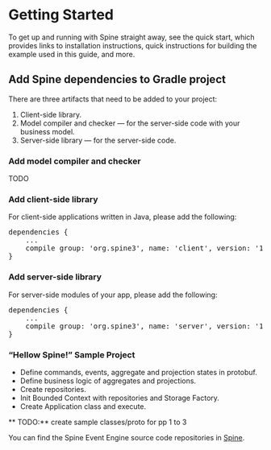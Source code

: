 # Getting Started 


<p class="lead">To get up and running with Spine straight away, see the quick start, which provides links to installation instructions, quick instructions for building the example used in this guide, and more.</p>

## Add Spine dependencies to Gradle project
There are three artifacts that need to be added to your project:
1. Client-side library.
2. Model compiler and checker — for the server-side code with your business model.
3. Server-side library — for the server-side code.


### Add model compiler and checker
TODO

### Add client-side library
For client-side applications written in Java, please add the following:
<pre>
dependencies {
    ...
    compile group: 'org.spine3', name: 'client', version: '1.+'
}
</pre>


### Add server-side library
For server-side modules of your app, please add the following:
<pre>
dependencies {
    ...
    compile group: 'org.spine3', name: 'server', version: '1.+'
}
</pre>

### “Hellow Spine!” Sample Project
* Define commands, events, aggregate and projection states in protobuf.
* Define business logic of aggregates and projections.
* Create repositories.
* Init Bounded Context with repositories and Storage Factory.
* Create Application class and execute.


 ** TODO:** create sample classes/proto for pp 1 to 3
 

You can find the Spine Event Engine source code repositories in [Spine](https://github.com/SpineEventEngine).
